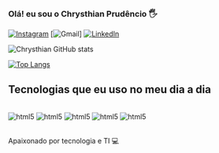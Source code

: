 ### Olá! eu sou o Chrysthian Prudêncio 🖐️

[![Instagram](https://img.shields.io/badge/Instagram-E4405F?style=for-the-badge&logo=instagram&logoColor=white)](https://www.instagram.com/chrysthianprudencio/)
[![Gmail](https://img.shields.io/badge/Gmail-D14836?style=for-the-badge&logo=gmail&logoColor=white)]
[![LinkedIn](https://img.shields.io/badge/LinkedIn-0077B5?style=for-the-badge&logo=linkedin&logoColor=white)](https://www.linkedin.com/in/chrysthianprudencio/)

![Chrysthian GitHub stats](https://github-readme-stats.vercel.app/api?username=chrysthianprudencio&theme=merko&show_icons=highcontrast)

[![Top Langs](https://github-readme-stats.vercel.app/api/top-langs/?username=chrysthianprudencio&layout=compact)](https://github.com/anuraghazra/github-readme-stats)

## Tecnologias que eu uso no meu dia a dia

<div style="display: inline_block"><br/>
<img aligh="center" alt="html5" src="https://img.shields.io/badge/HTML-239120?style=for-the-badge&logo=html5&logoColor=white"/>
<img aligh="center" alt="html5" src="https://img.shields.io/badge/HTML5-E34F26?style=for-the-badge&logo=html5&logoColor=white"/>
<img aligh="center" alt="html5" src="https://img.shields.io/badge/JavaScript-323330?style=for-the-badge&logo=javascript&logoColor=F7DF1E"/>
<img aligh="center" alt="html5" src="https://img.shields.io/badge/CSS-239120?&style=for-the-badge&logo=css3&logoColor=white"/>
<img aligh="center" alt="html5" src="https://img.shields.io/badge/Java-ED8B00?style=for-the-badge&logo=java&logoColor=white"/>
</div><br/>

Apaixonado por tecnologia e TI 💻
